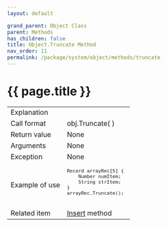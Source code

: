 ```yaml
---
layout: default

grand_parent: Object Class
parent: Methods
has_children: false
title: Object.Truncate Method
nav_order: 11
permalink: /package/system/object/methods/truncate
---
```

# {{ page.title }}


<table>
  <tr>
    <td>Explanation</td>
    <td></td>
  </tr>
  <tr>
    <td>Call format</td>
    <td>obj.Truncate( )</td>
  </tr>
  <tr>
    <td>Return value</td>
    <td>None</td>
  </tr>  
  <tr>
    <td>Arguments</td>
    <td>None</td>
  </tr>
  <tr>
    <td>Exception</td>
    <td>None</td>
  </tr>
  <tr>
    <td>Example of use</td>
    <td><code><pre>
Record arrayRec[5] {
    Number numItem;
    String strItem;
}
arrayRec.Truncate(); 
 </pre></code></td>
  </tr>
  <tr>
    <td>Related item</td>
    <td><a href="/package/system/object/methods/insert">Insert</a> method</td>
  </tr>
</table>



